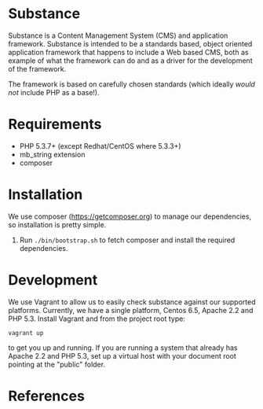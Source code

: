 Substance
=========

Substance is a Content Management System (CMS) and application framework.
Substance is intended to be a standards based, object oriented application
framework that happens to include a Web based CMS, both as example of what the
framework can do and as a driver for the development of the framework.

The framework is based on carefully chosen standards (which ideally *would
not* include PHP as a base!).

Requirements
============

* PHP 5.3.7+ (except Redhat/CentOS where 5.3.3+)
* mb_string extension
* composer

Installation
============

We use composer (https://getcomposer.org) to manage our dependencies, so
installation is pretty simple.

1. Run `./bin/bootstrap.sh` to fetch composer and install the required
   dependencies.

Development
===========

We use Vagrant to allow us to easily check substance against our supported
platforms. Currently, we have a single platform, Centos 6.5, Apache 2.2 and
PHP 5.3. Install Vagrant and from the project root type:

    vagrant up

to get you up and running. If you are running a system that already has Apache
2.2 and PHP 5.3, set up a virtual host with your document root pointing at the
"public" folder.

References
==========

[1]: http://www.php-fig.org/psr/psr-0 "PSR-0"
[2]: http://www.php-fig.org/psr/psr-1 "PSR-1"
[3]: http://www.php-fig.org/psr/psr-2 "PSR-2"
[4]: http://www.php-fig.org/psr/psr-3 "PSR-3"
[5]: http://www.php-fig.org/psr/psr-4 "PSR-4"
[6]: https://github.com/phpDocumentor/fig-standards/blob/master/proposed/phpdoc.md "PSR-5 (Proposed)"
